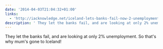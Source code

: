 ```yaml
---
date: '2014-04-03T21:04:32+01:00'
links:
  - 'http://iacknowledge.net/iceland-lets-banks-fail-now-2-unemployment-in-sight/'
description: ' They let the banks fail, and are looking at only 2% unemployment. So that''s why mum''s gone to Iceland!'
---
```

 They let the banks fail, and are looking at only 2% unemployment. So that's why mum's gone to Iceland!
